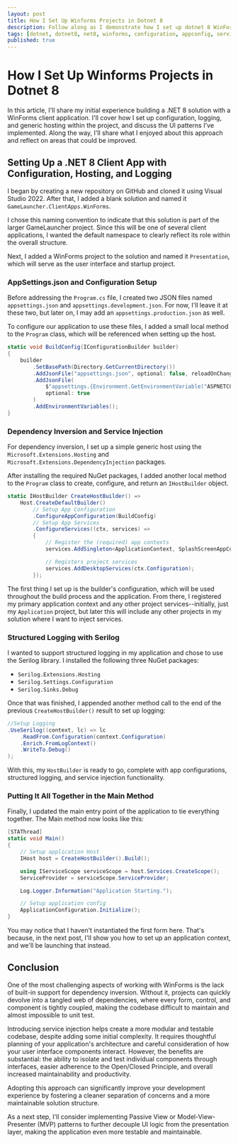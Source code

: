 ```yaml
---
layout: post
title: How I Set Up Winforms Projects in Dotnet 8
description: Follow along as I demonstrate how I set up dotnet 8 WinForms projects with modern functionalities.
tags: [dotnet, dotnet8, net8, winforms, configuration, appconfig, serviceinjection, dependencyinversion, logging, structuredlogging]
published: true
---
```

# How I Set Up Winforms Projects in Dotnet 8

In this article, I'll share my initial experience building a .NET 8 solution with a WinForms client application. I'll cover how I set up configuration, logging, and generic hosting within the project, and discuss the UI patterns I've implemented. Along the way, I'll share what I enjoyed about this approach and reflect on areas that could be improved.

## Setting Up a .NET 8 Client App with Configuration, Hosting, and Logging

I began by creating a new repository on GitHub and cloned it using Visual Studio 2022. After that, I added a blank solution and named it ``GameLauncher.ClientApps.WinForms``.

I chose this naming convention to indicate that this solution is part of the larger GameLauncher project. Since this will be one of several client applications, I wanted the default namespace to clearly reflect its role within the overall structure.

Next, I added a WinForms project to the solution and named it ``Presentation``, which will serve as the user interface and startup project.

### AppSettings.json and Configuration Setup

Before addressing the ``Program.cs`` file, I created two JSON files named ``appsettings.json`` and ``appsettings.development.json``. For now, I'll leave it at these two, but later on, I may add an ``appsettings.production.json`` as well.

To configure our application to use these files, I added a small local method to the ``Program`` class, which will be referenced when setting up the host.

``` csharp
static void BuildConfig(IConfigurationBuilder builder)
{
    builder
        .SetBasePath(Directory.GetCurrentDirectory())
        .AddJsonFile("appsettings.json", optional: false, reloadOnChange: true)
        .AddJsonFile(
            $"appsettings.{Environment.GetEnvironmentVariable("ASPNETCORE_ENVIRONMENT") ?? "Production"}.json",
            optional: true
        )
        .AddEnvironmentVariables();
}
```

### Dependency Inversion and Service Injection

For dependency inversion, I set up a simple generic host using the ``Microsoft.Extensions.Hosting`` and ``Microsoft.Extensions.DependencyInjection`` packages.

After installing the required NuGet packages, I added another local method to the ``Program`` class to create, configure, and return an ``IHostBuilder`` object.

``` csharp
static IHostBuilder CreateHostBuilder() =>
    Host.CreateDefaultBuilder()
        // Setup App Configuration
        .ConfigureAppConfiguration(BuildConfig)
        // Setup App Services
        .ConfigureServices((ctx, services) =>
        {
            // Register the (required) app contexts
            services.AddSingleton<ApplicationContext, SplashScreenAppContext>();

            // Registers project services
            services.AddDesktopServices(ctx.Configuration);
        });
```

The first thing I set up is the builder's configuration, which will be used throughout the build process and the application. From there, I registered my primary application context and any other project services--initially, just my ``Application`` project, but later this will include any other projects in my solution where I want to inject services.

### Structured Logging with Serilog

I wanted to support structured logging in my application and chose to use the Serilog library. I installed the following three NuGet packages:

* ``Serilog.Extensions.Hosting``    
* ``Serilog.Settings.Configuration``
* ``Serilog.Sinks.Debug``

Once that was finished, I appended another method call to the end of the previous ``CreateHostBuilder()`` result to set up logging:

``` csharp
//Setup Logging
.UseSerilog((context, lc) => lc
    .ReadFrom.Configuration(context.Configuration)
    .Enrich.FromLogContext()
    .WriteTo.Debug()
);
```

With this, my ``HostBuilder`` is ready to go, complete with app configurations, structured logging, and service injection functionality.

### Putting It All Together in the Main Method

Finally, I updated the main entry point of the application to tie everything together. The Main method now looks like this:

``` csharp
[STAThread]
static void Main()
{
    // Setup application Host
    IHost host = CreateHostBuilder().Build();

    using IServiceScope serviceScope = host.Services.CreateScope();
    ServiceProvider = serviceScope.ServiceProvider;

    Log.Logger.Information("Application Starting.");

    // Setup application config
    ApplicationConfiguration.Initialize();
}
```

You may notice that I haven't instantiated the first form here. That's because, in the next post, I'll show you how to set up an application context, and we'll be launching that instead.

## Conclusion

One of the most challenging aspects of working with WinForms is the lack of built-in support for dependency inversion. Without it, projects can quickly devolve into a tangled web of dependencies, where every form, control, and component is tightly coupled, making the codebase difficult to maintain and almost impossible to unit test.

Introducing service injection helps create a more modular and testable codebase, despite adding some initial complexity. It requires thoughtful planning of your application's architecture and careful consideration of how your user interface components interact. However, the benefits are substantial: the ability to isolate and test individual components through interfaces, easier adherence to the Open/Closed Principle, and overall increased maintainability and productivity.

Adopting this approach can significantly improve your development experience by fostering a cleaner separation of concerns and a more maintainable solution structure.

As a next step, I'll consider implementing Passive View or Model-View-Presenter (MVP) patterns to further decouple UI logic from the presentation layer, making the application even more testable and maintainable.